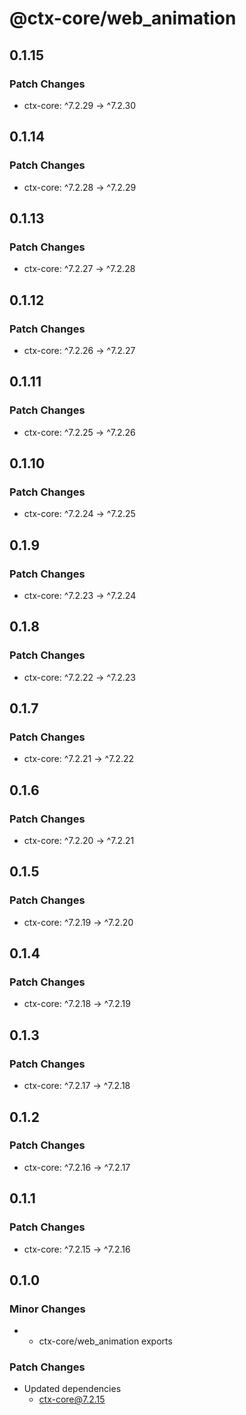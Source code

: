 # @ctx-core/web_animation

## 0.1.15

### Patch Changes

- ctx-core: ^7.2.29 -> ^7.2.30

## 0.1.14

### Patch Changes

- ctx-core: ^7.2.28 -> ^7.2.29

## 0.1.13

### Patch Changes

- ctx-core: ^7.2.27 -> ^7.2.28

## 0.1.12

### Patch Changes

- ctx-core: ^7.2.26 -> ^7.2.27

## 0.1.11

### Patch Changes

- ctx-core: ^7.2.25 -> ^7.2.26

## 0.1.10

### Patch Changes

- ctx-core: ^7.2.24 -> ^7.2.25

## 0.1.9

### Patch Changes

- ctx-core: ^7.2.23 -> ^7.2.24

## 0.1.8

### Patch Changes

- ctx-core: ^7.2.22 -> ^7.2.23

## 0.1.7

### Patch Changes

- ctx-core: ^7.2.21 -> ^7.2.22

## 0.1.6

### Patch Changes

- ctx-core: ^7.2.20 -> ^7.2.21

## 0.1.5

### Patch Changes

- ctx-core: ^7.2.19 -> ^7.2.20

## 0.1.4

### Patch Changes

- ctx-core: ^7.2.18 -> ^7.2.19

## 0.1.3

### Patch Changes

- ctx-core: ^7.2.17 -> ^7.2.18

## 0.1.2

### Patch Changes

- ctx-core: ^7.2.16 -> ^7.2.17

## 0.1.1

### Patch Changes

- ctx-core: ^7.2.15 -> ^7.2.16

## 0.1.0

### Minor Changes

- - ctx-core/web_animation exports

### Patch Changes

- Updated dependencies
  - ctx-core@7.2.15

